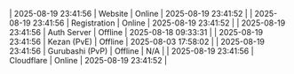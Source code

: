 | 2025-08-19 23:41:56 | Website | Online | 2025-08-19 23:41:52 |
| 2025-08-19 23:41:56 | Registration | Online | 2025-08-19 23:41:52 |
| 2025-08-19 23:41:56 | Auth Server | Offline | 2025-08-18 09:33:31 |
| 2025-08-19 23:41:56 | Kezan (PvE) | Offline | 2025-08-03 17:58:02 |
| 2025-08-19 23:41:56 | Gurubashi (PvP) | Offline | N/A |
| 2025-08-19 23:41:56 | Cloudflare | Online | 2025-08-19 23:41:52 |
